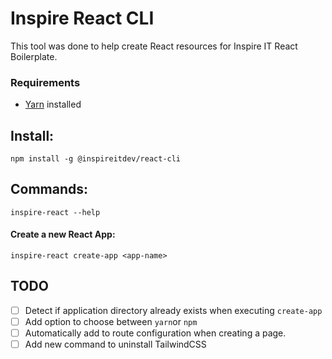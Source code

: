 # Inspire React CLI

This tool was done to help create React resources for Inspire IT React Boilerplate.

### Requirements
  - [Yarn](https://yarnpkg.com/) installed

## Install:
`npm install -g @inspireitdev/react-cli`

## Commands:
`inspire-react --help`

#### Create a new React App:
`inspire-react create-app <app-name>`

## TODO

- [ ] Detect if application directory already exists when executing `create-app`
- [ ] Add option to choose between `yarn`or `npm`
- [ ] Automatically add to route configuration when creating a page.
- [ ] Add new command to uninstall TailwindCSS
